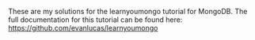 These are my solutions for the learnyoumongo tutorial for MongoDB.
The full documentation for this tutorial can be found here: https://github.com/evanlucas/learnyoumongo
